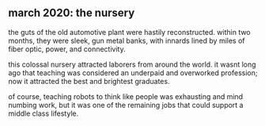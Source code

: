 ## march 2020: the nursery

the guts of the old automotive plant were hastily reconstructed. within two months, they were sleek, gun metal banks, with innards lined by miles of fiber optic, power, and connectivity.

this colossal nursery attracted laborers from around the world. it wasnt long ago that teaching was considered an underpaid and overworked profession; now it attracted the best and brightest graduates.

of course, teaching robots to think like people was exhausting and mind numbing work, but it was one of the remaining jobs that could support a middle class lifestyle.